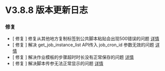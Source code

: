 # V3.8.8 版本更新日志




### 修复
- [ 修复 ] 修复从其他地方复制标签到公共脚本粘贴会出现500错误的问题 [详情](http://github.com/TencentBlueKing/bk-job/issues/2183)
- [ 修复 ] 解决 get_job_instance_list API传入 job_cron_id 参数无效的问题 [详情](http://github.com/TencentBlueKing/bk-job/issues/2767)
- [ 修复 ] 解决作业模板的步骤超时时长没有正常保存的问题 [详情](http://github.com/TencentBlueKing/bk-job/issues/2765)
- [ 修复 ] 解决脚本传参无法正常显示的问题 [详情](http://github.com/TencentBlueKing/bk-job/issues/2759)